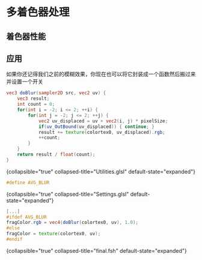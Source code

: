 # 多着色器处理

## 着色器性能

## 应用

如果你还记得我们之前的模糊效果，你现在也可以将它封装成一个函数然后搬过来并设置一个开关
```glsl
vec3 doBlur(sampler2D src, vec2 uv) {
    vec3 result;
    int count = 0;
    for(int i = -2; i <= 2; ++i) {
        for(int j = -2; j <= 2; ++j) {
            vec2 uv_displaced = uv + vec2(i, j) * pixelSize;
            if(uv_OutBound(uv_displaced)) { continue; }
            result += texture(colortex0, uv_displaced).rgb;
            ++count;
        }
    }
    return result / float(count);
}
```
{collapsible="true" collapsed-title="Utilities.glsl" default-state="expanded"}

```glsl
#define AVG_BLUR
```
{collapsible="true" collapsed-title="Settings.glsl" default-state="expanded"}

```glsl
[...]
#ifdef AVG_BLUR
fragColor.rgb = vec4(doBlur(colortex0, uv), 1.0);
#else
fragColor = texture(colortex0, uv);
#endif
```
{collapsible="true" collapsed-title="final.fsh" default-state="expanded"}
